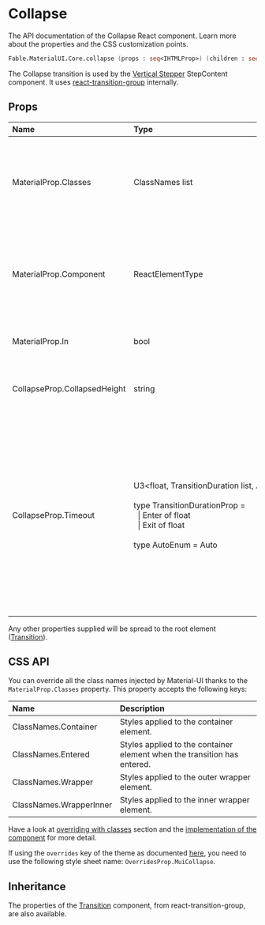 # Collapse

<p class="description">The API documentation of the Collapse React component. Learn more about the properties and the CSS customization points.</p>

```fsharp
Fable.MaterialUI.Core.collapse (props : seq<IHTMLProp>) (children : seq<ReactElement>) : ReactElement
```

The Collapse transition is used by the
[Vertical Stepper](/demos/steppers/#vertical-stepper) StepContent component.
It uses [react-transition-group](https://github.com/reactjs/react-transition-group) internally.

## Props

| Name | Type | Default | Description |
|:-----|:-----|:--------|:------------|
| <span class="prop-name">MaterialProp.Classes</span> | <span class="prop-type">ClassNames list</span> |   | Override or extend the styles applied to the component.  See CSS API below for more details.  |
| <span class="prop-name">MaterialProp.Component</span> | <span class="prop-type">ReactElementType</span> | <span class="prop-default">"div"</span> | The component used for the root node. Either a string to use a DOM element or a component. |
| <span class="prop-name">MaterialProp.In</span> | <span class="prop-type">bool</span> |   | If `true`, the component will transition in. |
| <span class="prop-name">CollapseProp.CollapsedHeight</span> | <span class="prop-type">string</span> | <span class="prop-default">"0px"</span> | The height of the container when collapsed. |
| <span class="prop-name">CollapseProp.Timeout</span> | <span class="prop-type">U3&lt;float,&nbsp;TransitionDuration&nbsp;list,&nbsp;AutoEnum&gt;<br><br>type&nbsp;TransitionDurationProp&nbsp;=<br>&nbsp;&nbsp;&#124;&nbsp;Enter&nbsp;of&nbsp;float<br>&nbsp;&nbsp;&#124;&nbsp;Exit&nbsp;of&nbsp;float<br><br>type&nbsp;AutoEnum&nbsp;=&nbsp;Auto<br></span> | <span class="prop-default">duration.standard</span> | The duration for the transition, in milliseconds. You may specify a single timeout for all transitions, or individually with an object.<br>Set to `Auto` to automatically calculate transition time based on height. |

Any other properties supplied will be spread to the root element ([Transition](https://reactcommunity.org/react-transition-group/#Transition)).

## CSS API

You can override all the class names injected by Material-UI thanks to the `MaterialProp.Classes` property.
This property accepts the following keys:


| Name | Description |
|:-----|:------------|
| <span class="prop-name">ClassNames.Container</span> | Styles applied to the container element.
| <span class="prop-name">ClassNames.Entered</span> | Styles applied to the container element when the transition has entered.
| <span class="prop-name">ClassNames.Wrapper</span> | Styles applied to the outer wrapper element.
| <span class="prop-name">ClassNames.WrapperInner</span> | Styles applied to the inner wrapper element.

Have a look at [overriding with classes](#/customization/overrides) section
and the [implementation of the component](https://github.com/mui-org/material-ui/tree/master/packages/material-ui/src/Collapse/Collapse.js)
for more detail.

If using the `overrides` key of the theme as documented
[here](#/customization/themes),
you need to use the following style sheet name: `OverridesProp.MuiCollapse`.

## Inheritance

The properties of the [Transition](https://reactcommunity.org/react-transition-group/#Transition) component, from react-transition-group, are also available.
<!-- You can take advantage of this behavior to [target nested components](/guides/api/#spread). -->

<!--## Demos-->

<!--- [Cards](/demos/cards/)-->
<!--- [Lists](/demos/lists/)-->
<!--- [Transitions](/utils/transitions/)-->

